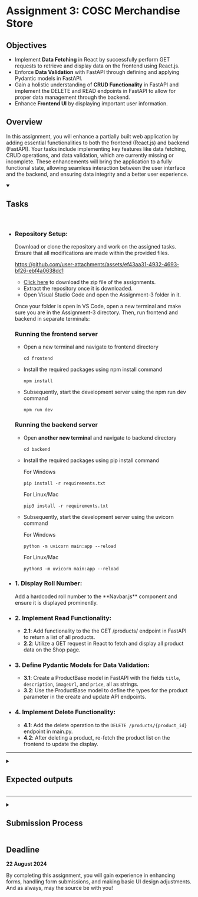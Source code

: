 # Assignment 3: COSC Merchandise Store

## Objectives

-   Implement **Data Fetching** in React by successfully perform GET requests to retrieve and display data on the frontend using React.js.
-   Enforce **Data Validation** with FastAPI through defining and applying Pydantic models in FastAPI.
-   Gain a holistic understanding of **CRUD Functionality** in FastAPI and implement the DELETE and READ endpoints in FastAPI to allow for proper data management through the backend.
-   Enhance **Frontend UI** by displaying important user information.

## Overview

In this assignment, you will enhance a partially built web application by adding essential functionalities to both the frontend (React.js) and backend (FastAPI). Your tasks include implementing key features like data fetching, CRUD operations, and data validation, which are currently missing or incomplete. These enhancements will bring the application to a fully functional state, allowing seamless interaction between the user interface and the backend, and ensuring data integrity and a better user experience.

<details open>
<summary><h2>Tasks</h2></summary>
<br>

<ul>
<li>
<h3>Repository Setup:</h3>

Download or clone the repository and work on the assigned tasks. Ensure that all modifications are made within the provided files.

https://github.com/user-attachments/assets/ef43aa31-4932-4693-bf26-ebf4a0638dc1

-   [Click here]([https://github.com/SaiKiranMatta/ReactJS-and-FastAPI-Bootcamp-Assignments/archive/refs/heads/main.zip](https://github.com/cbitosc/ReactJS-and-FastAPI-Bootcamp-Assignments/archive/refs/heads/main.zip)) to download the zip file of the assignments.
-   Extract the repository once it is downloaded.
-   Open Visual Studio Code and open the Assignment-3 folder in it.

Once your folder is open in VS Code, open a new terminal and make sure you are in the Assignment-3 directory. Then, run frontend and backend in separate terminals:

### Running the frontend server

-   Open a new terminal and navigate to frontend directory

    ```
    cd frontend
    ```

-   Install the required packages using npm install command

    ```
    npm install
    ```

-   Subsequently, start the development server using the npm run dev command

    ```
    npm run dev
    ```

### Running the backend server

-   Open **another new terminal** and navigate to backend directory

    ```
    cd backend
    ```

-   Install the required packages using pip install command

    For Windows

    ```
    pip install -r requirements.txt
    ```

    For Linux/Mac

    ```
    pip3 install -r requirements.txt
    ```

-   Subsequently, start the development server using the uvicorn command

    For Windows

    ```
    python -m uvicorn main:app --reload
    ```

    For Linux/Mac

    ```
    python3 -m uvicorn main:app --reload
    ```

</li>

<li><h3>1. Display Roll Number:</h3> Add a hardcoded roll number to the **Navbar.js** component and ensure it is displayed prominently.</li>
<li><h3>2. Implement Read Functionality:</h3>

-   **2.1**: Add functionality to the the GET /products/ endpoint in FastAPI to return a list of all products.
-   **2.2**: Utilize a GET request in React to fetch and display all product data on the Shop page.

</li>
<li><h3>3. Define Pydantic Models for Data Validation:</h3>

-   **3.1**: Create a ProductBase model in FastAPI with the fields `title`, `description`, `imageUrl`, and `price`, all as strings.
-   **3.2**: Use the ProductBase model to define the types for the product parameter in the create and update API endpoints.
</li>

<li><h3>4. Implement Delete Functionality: </h3>

-   **4.1**: Add the delete operation to the `DELETE /products/{product_id}` endpoint in main.py.
-   **4.2**: After deleting a product, re-fetch the product list on the frontend to update the display.
</li>
</ul>
</details>

<hr>

<details>
<summary><h2>Expected outputs</h2></summary>
<p align="center">
  <img src="./assignment3-output1.png" alt="Image 1" width="95%" />
  <img src="./assignment3-output2.png" alt="Image 2" width="95%" />
  <img src="./assignment3-output3.png" alt="Image 3" width="95%" />
</p>
</details>

<hr>

<details>
<summary><h2>Submission Process</h2></summary>
<br>
<ul>
<li><h3>1. Test Your Application:</h3>

Ensure that each feature in your application is implemented correctly and functions as expected. Verify that the Roll Number displays in the Navbar, and that routing to the Temperature Conversion page works seamlessly. Test the Calculator to confirm that values are appended correctly, results are computed accurately, and updates occur automatically. Similarly, validate the Temperature Converter to ensure that unit selections, conversions, and automatic updates are handled correctly. Thoroughly test the entire application to confirm that all tasks are functioning smoothly.</li>

<li><h3>2. Submit Completed Code:</h3>

Go to <a href="https://drive.google.com/drive/folders/1F6lGfqkjZzu5s9hhQpbSH6gM4a5vCiGF?usp=drive_link">this link</a> and upload your **src** folder, **main.py** file and output screenshots to the folder named after your roll number.</li>

<li><h3>3. Finish The Task:</h3>

Fill <a href="https://forms.gle/2Fiv3eRcJcxFSw5x6">this Google Form</a> to finish the task.</li>

</ul>
</details>

## Deadline

**22 August 2024**

By completing this assignment, you will gain experience in enhancing forms, handling form submissions, and making basic UI design adjustments. And as always, may the source be with you!
